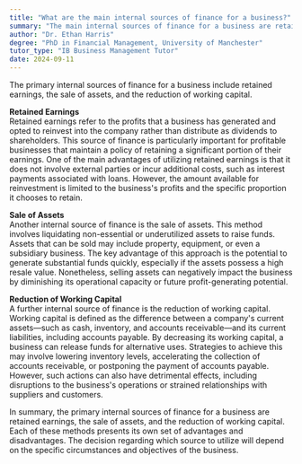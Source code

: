 ```yaml
---
title: "What are the main internal sources of finance for a business?"
summary: "The main internal sources of finance for a business are retained earnings, sale of assets, and reduction of working capital."
author: "Dr. Ethan Harris"
degree: "PhD in Financial Management, University of Manchester"
tutor_type: "IB Business Management Tutor"
date: 2024-09-11
---
```


The primary internal sources of finance for a business include retained earnings, the sale of assets, and the reduction of working capital.

**Retained Earnings**  
Retained earnings refer to the profits that a business has generated and opted to reinvest into the company rather than distribute as dividends to shareholders. This source of finance is particularly important for profitable businesses that maintain a policy of retaining a significant portion of their earnings. One of the main advantages of utilizing retained earnings is that it does not involve external parties or incur additional costs, such as interest payments associated with loans. However, the amount available for reinvestment is limited to the business's profits and the specific proportion it chooses to retain.

**Sale of Assets**  
Another internal source of finance is the sale of assets. This method involves liquidating non-essential or underutilized assets to raise funds. Assets that can be sold may include property, equipment, or even a subsidiary business. The key advantage of this approach is the potential to generate substantial funds quickly, especially if the assets possess a high resale value. Nonetheless, selling assets can negatively impact the business by diminishing its operational capacity or future profit-generating potential.

**Reduction of Working Capital**  
A further internal source of finance is the reduction of working capital. Working capital is defined as the difference between a company's current assets—such as cash, inventory, and accounts receivable—and its current liabilities, including accounts payable. By decreasing its working capital, a business can release funds for alternative uses. Strategies to achieve this may involve lowering inventory levels, accelerating the collection of accounts receivable, or postponing the payment of accounts payable. However, such actions can also have detrimental effects, including disruptions to the business's operations or strained relationships with suppliers and customers.

In summary, the primary internal sources of finance for a business are retained earnings, the sale of assets, and the reduction of working capital. Each of these methods presents its own set of advantages and disadvantages. The decision regarding which source to utilize will depend on the specific circumstances and objectives of the business.
    